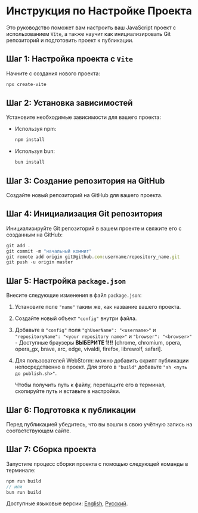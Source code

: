 
# Инструкция по Настройке Проекта

Это руководство поможет вам настроить ваш JavaScript проект с использованием `Vite`, а также научит как инициализировать Git репозиторий и подготовить проект к публикации.

## Шаг 1: Настройка проекта с `Vite`

Начните с создания нового проекта:
```js
npx create-vite
```

## Шаг 2: Установка зависимостей

Установите необходимые зависимости для вашего проекта:

- Используя npm:
  ```js
  npm install
  ```
- Используя bun:
  ```js
  bun install
  ```

## Шаг 3: Создание репозитория на GitHub

Создайте новый репозиторий на GitHub для вашего проекта.

## Шаг 4: Инициализация Git репозитория

Инициализируйте Git репозиторий в вашем проекте и свяжите его с созданным на GitHub:
```js
git add .
git commit -m "начальный коммит"
git remote add origin git@github.com:username/repository_name.git
git push -u origin master
```

## Шаг 5: Настройка `package.json`

Внесите следующие изменения в файл `package.json`:

1. Установите поле `"name"` таким же, как название вашего проекта.
2. Создайте новый объект `"config"` внутри файла.
3. Добавьте в `"config"` поля `"ghUserName": "<username>"` и `"repositoryName": "<your repository name>"` и `"browser": "<browser>"` - Доступные браузеры **ВЫБЕРИТЕ 1!!!** [chrome, chromium, opera, opera_gx, brave, arc, edge, vivaldi, firefox, librewolf, safari].
4. Для пользователей WebStorm: можно добавить скрипт публикации непосредственно в проект. Для этого в `"build"` добавьте `"sh <путь до publish.sh>"`.

   Чтобы получить путь к файлу, перетащите его в терминал, скопируйте путь и вставьте в настройки.

## Шаг 6: Подготовка к публикации

Перед публикацией убедитесь, что вы вошли в свою учётную запись на соответствующем сайте.

## Шаг 7: Сборка проекта

Запустите процесс сборки проекта с помощью следующей команды в терминале:
```js
npm run build 
// или
bun run build
```

Доступные языковые версии: [English](README.md), [Русский](README_RU.md).
